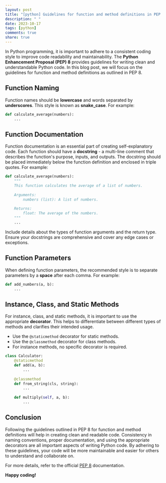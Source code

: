 ```yaml
---
layout: post
title: "[python] Guidelines for function and method definitions in PEP 8"
description: " "
date: 2023-10-17
tags: [python]
comments: true
share: true
---
```


In Python programming, it is important to adhere to a consistent coding style to improve code readability and maintainability. The **Python Enhancement Proposal (PEP) 8** provides guidelines for writing clean and understandable Python code. In this blog post, we will focus on the guidelines for function and method definitions as outlined in PEP 8.

## Function Naming

Function names should be **lowercase** and words separated by **underscores**. This style is known as **snake_case**. For example:

```python
def calculate_average(numbers):
    ...
```

## Function Documentation

Function documentation is an essential part of creating self-explanatory code. Each function should have a **docstring** - a multi-line comment that describes the function's purpose, inputs, and outputs. The docstring should be placed immediately below the function definition and enclosed in triple quotes. For example:

```python
def calculate_average(numbers):
    """
    This function calculates the average of a list of numbers.
    
    Arguments:
        numbers (list): A list of numbers.
    
    Returns:
        float: The average of the numbers.
    """
    ...
```

Include details about the types of function arguments and the return type. Ensure your docstrings are comprehensive and cover any edge cases or exceptions.

## Function Parameters

When defining function parameters, the recommended style is to separate parameters by a **space** after each comma. For example:

```python
def add_numbers(a, b):
    ...
```

## Instance, Class, and Static Methods

For instance, class, and static methods, it is important to use the appropriate **decorator**. This helps to differentiate between different types of methods and clarifies their intended usage.

- Use the `@staticmethod` decorator for static methods.
- Use the `@classmethod` decorator for class methods.
- For instance methods, no specific decorator is required.

```python
class Calculator:
    @staticmethod
    def add(a, b):
        ...
    
    @classmethod
    def from_string(cls, string):
        ...
    
    def multiply(self, a, b):
        ...
```

## Conclusion

Following the guidelines outlined in PEP 8 for function and method definitions will help in creating clean and readable code. Consistency in naming conventions, proper documentation, and using the appropriate decorators are all important aspects of writing Python code. By adhering to these guidelines, your code will be more maintainable and easier for others to understand and collaborate on.

For more details, refer to the official [PEP 8](https://www.python.org/dev/peps/pep-0008/) documentation.

**Happy coding!**